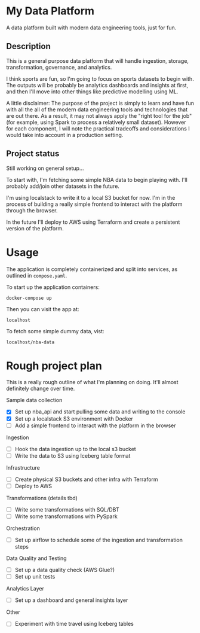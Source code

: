 # My Data Platform
A data platform built with modern data engineering tools, just for fun.

## Description
This is a general purpose data platform that will handle ingestion, storage, transformation, governance, and analytics.

I think sports are fun, so I'm going to focus on sports datasets to begin with. The outputs will be probably be analytics dashboards and insights at first, and then I'll move into other things like predictive modelling using ML.

A little disclaimer: The purpose of the project is simply to learn and have fun with all the all of the modern data engineering tools and technologies that are out there. As a result, it may not always apply the "right tool for the job" (for example, using Spark to process a relatively small dataset). However for each component, I will note the practical tradeoffs and considerations I would take into account in a production setting.

## Project status
Still working on general setup...

To start with, I'm fetching some simple NBA data to begin playing with. I'll probably add/join other datasets in the future.

I'm using localstack to write it to a local S3 bucket for now. I'm in the process of building a really simple frontend to interact with the platform through the browser.

In the future I'll deploy to AWS using Terraform and create a persistent version of the platform.

# Usage
The application is completely containerized and split into services, as outlined in `compose.yaml`.

To start up the application containers:
```
docker-compose up
```

Then you can visit the app at:
```
localhost
```

To fetch some simple dummy data, vist:
```
localhost/nba-data
```

# Rough project plan
This is a really rough outline of what I'm planning on doing. It'll almost definitely change over time.

Sample data collection
- [x] Set up nba_api and start pulling some data and writing to the console
- [x] Set up a localstack S3 environment with Docker
- [ ] Add a simple frontend to interact with the platform in the browser

Ingestion
- [ ] Hook the data ingestion up to the local s3 bucket
- [ ] Write the data to S3 using Iceberg table format
 
Infrastructure
- [ ] Create physical S3 buckets and other infra with Terraform
- [ ] Deploy to AWS

Transformations (details tbd)
- [ ] Write some transformations with SQL/DBT
- [ ] Write some transformations with PySpark

Orchestration
- [ ] Set up airflow to schedule some of the ingestion and transformation steps

Data Quality and Testing
- [ ] Set up a data quality check (AWS Glue?)
- [ ] Set up unit tests

Analytics Layer
- [ ] Set up a dashboard and general insights layer

Other
- [ ] Experiment with time travel using Iceberg tables
